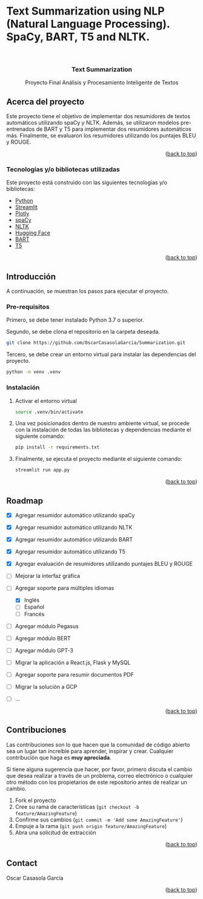 # Text Summarization using NLP (Natural Language Processing). SpaCy, BART, T5 and NLTK.

<a name="readme-top"></a>

<!-- PROJECT LOGO -->
<br />
<div align="center">

  <h3 align="center">Text Summarization</h3>

  <p align="center">
    Proyecto Final Análisis y Procesamiento Inteligente de Textos
  </p>
</div>


<!-- ABOUT THE PROJECT -->
## Acerca del proyecto 

Este proyecto tiene el objetivo de implementar dos resumidores de textos automáticos utilizando spaCy y NLTK. Además, se utilizaron modelos pre-entrenados de BART y T5 para implementar dos resumidores automáticos más. Finalmente, se evaluaron los resumidores utilizando los puntajes BLEU y ROUGE.

<p align="right">(<a href="#readme-top">back to top</a>)</p>


### Tecnologías y/o bibliotecas utilizadas

Este proyecto está construido con las siguientes tecnologías y/o bibliotecas:

* [Python](https://www.python.org/)
* [Streamlit](https://streamlit.io/)
* [Plotly](https://plotly.com/)
* [spaCy](https://spacy.io/)
* [NLTK](https://www.nltk.org/)
* [Hugging Face](https://huggingface.co/)
* [BART](https://huggingface.co/facebook/bart-large-cnn)
* [T5](https://huggingface.co/t5-base)

<p align="right">(<a href="#readme-top">back to top</a>)</p>



<!-- GETTING STARTED -->
## Introducción

A continuación, se muestran los pasos para ejecutar el proyecto.

### Pre-requisitos

Primero, se debe tener instalado Python 3.7 o superior. 

Segundo, se debe clona el repositorio en la carpeta deseada.

```sh
git clone https://github.com/OscarCasasolaGarcia/Summarization.git
```

Tercero, se debe crear un entorno virtual para instalar las dependencias del proyecto.

```sh
python -m venv .venv
```


### Instalación

1. Activar el entorno virtual
   ```sh
   source .venv/bin/activate
   ```

2. Una vez posicionados dentro de nuestro ambiente virtual, se procede con la instalación de todas las bibliotecas y dependencias mediante el siguiente comando:

    ```sh
    pip install -r requirements.txt
    ```

3. Finalmente, se ejecuta el proyecto mediante el siguiente comando:

    ```sh
    streamlit run app.py
    ```

<p align="right">(<a href="#readme-top">back to top</a>)</p>



<!-- ROADMAP -->
## Roadmap

- [x] Agregar resumidor automático utilizando spaCy
- [x] Agregar resumidor automático utilizando NLTK
- [x] Agregar resumidor automático utilizando BART
- [x] Agregar resumidor automático utilizando T5
- [x] Agregar evaluación de resumidores utilizando puntajes BLEU y ROUGE
- [ ] Mejorar la interfaz gráfica
- [ ] Agregar soporte para múltiples idiomas
    - [x] Inglés
    - [ ] Español
    - [ ] Francés
- [ ] Agregar módulo Pegasus
- [ ] Agregar módulo BERT
- [ ] Agregar módulo GPT-3
- [ ] Migrar la aplicación a React.js, Flask y MySQL
- [ ] Agregar soporte para resumir documentos PDF
- [ ] Migrar la solución a GCP
- [ ] ...


<p align="right">(<a href="#readme-top">back to top</a>)</p>



<!-- CONTRIBUTING -->
## Contribuciones

Las contribuciones son lo que hacen que la comunidad de código abierto sea un lugar tan increíble para aprender, inspirar y crear. Cualquier contribución que haga es **muy apreciada**.

Si tiene alguna sugerencia que hacer, por favor, primero discuta el cambio que desea realizar a través de un problema, correo electrónico o cualquier otro método con los propietarios de este repositorio antes de realizar un cambio.

1. Fork el proyecto
2. Cree su rama de características (`git checkout -b feature/AmazingFeature`)
3. Confirme sus cambios (`git commit -m 'Add some AmazingFeature'`)
4. Empuje a la rama (`git push origin feature/AmazingFeature`)
5. Abra una solicitud de extracción

<p align="right">(<a href="#readme-top">back to top</a>)</p>



<!-- LICENSE -->




<!-- CONTACT -->
## Contact

Oscar Casasola García

<p align="right">(<a href="#readme-top">back to top</a>)</p>



<!-- MARKDOWN LINKS & IMAGES -->
<!-- https://www.markdownguide.org/basic-syntax/#reference-style-links -->